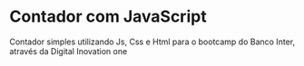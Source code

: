 # Contador com JavaScript
Contador simples utilizando Js, Css e Html para o bootcamp do Banco Inter, através da Digital Inovation one
